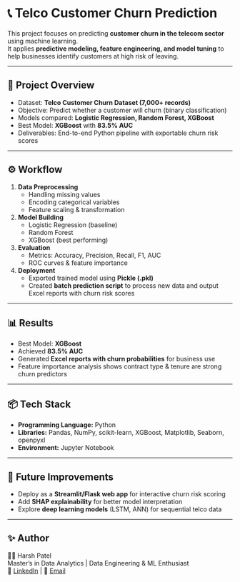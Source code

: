 # 📞 Telco Customer Churn Prediction

This project focuses on predicting **customer churn in the telecom sector** using machine learning.  
It applies **predictive modeling, feature engineering, and model tuning** to help businesses identify customers at high risk of leaving.

---

## 🚀 Project Overview
- Dataset: **Telco Customer Churn Dataset (7,000+ records)**
- Objective: Predict whether a customer will churn (binary classification)
- Models compared: **Logistic Regression, Random Forest, XGBoost**
- Best Model: **XGBoost** with **83.5% AUC**
- Deliverables: End-to-end Python pipeline with exportable churn risk scores

---

## ⚙️ Workflow
1. **Data Preprocessing**
   - Handling missing values
   - Encoding categorical variables
   - Feature scaling & transformation
2. **Model Building**
   - Logistic Regression (baseline)
   - Random Forest
   - XGBoost (best performing)
3. **Evaluation**
   - Metrics: Accuracy, Precision, Recall, F1, AUC
   - ROC curves & feature importance
4. **Deployment**
   - Exported trained model using **Pickle (.pkl)**
   - Created **batch prediction script** to process new data and output Excel reports with churn risk scores

---

## 📊 Results
- Best Model: **XGBoost**
- Achieved **83.5% AUC**
- Generated **Excel reports with churn probabilities** for business use
- Feature importance analysis shows contract type & tenure are strong churn predictors

---

## 📦 Tech Stack
- **Programming Language:** Python  
- **Libraries:** Pandas, NumPy, scikit-learn, XGBoost, Matplotlib, Seaborn, openpyxl  
- **Environment:** Jupyter Notebook  


---

## 🔮 Future Improvements
- Deploy as a **Streamlit/Flask web app** for interactive churn risk scoring  
- Add **SHAP explainability** for better model interpretation  
- Explore **deep learning models** (LSTM, ANN) for sequential telco data  

---

## ✨ Author
👨‍💻 Harsh Patel  
Master’s in Data Analytics | Data Engineering & ML Enthusiast  
🔗 [LinkedIn](https://www.linkedin.com/in/harshpatel285) | 📧 [Email](mailto:hsp498.ca@gmail.com)
